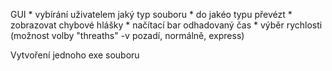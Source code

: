 GUI
    * vybírání uživatelem jaký typ souboru
    * do jakéo typu převézt
    * zobrazovat chybové hlášky 
    * načítací bar odhadovaný čas
    * výběr rychlosti (možnost volby "threaths" -v pozadí, normálně, express)


Vytvoření jednoho exe souboru

